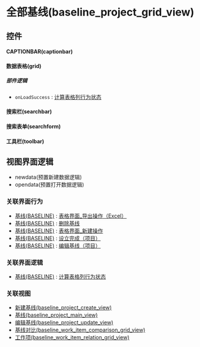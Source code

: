 # 全部基线(baseline_project_grid_view)  <!-- {docsify-ignore-all} -->



## 控件
#### CAPTIONBAR(captionbar)
#### 数据表格(grid)

##### 部件逻辑
* `onLoadSuccess` : [计算表格列行为状态](module/Base/baseline/uilogic/calc_column_action_state)
#### 搜索栏(searchbar)
#### 搜索表单(searchform)
#### 工具栏(toolbar)

## 视图界面逻辑
  * newdata(预置新建数据逻辑)
  * opendata(预置打开数据逻辑)


### 关联界面行为
  * [基线(BASELINE)](module/Base/baseline) : [表格界面_导出操作（Excel）](module/Base/baseline#界面行为)
  * [基线(BASELINE)](module/Base/baseline) : [删除基线](module/Base/baseline#界面行为)
  * [基线(BASELINE)](module/Base/baseline) : [表格界面_新建操作](module/Base/baseline#界面行为)
  * [基线(BASELINE)](module/Base/baseline) : [设立完成（项目）](module/Base/baseline#界面行为)
  * [基线(BASELINE)](module/Base/baseline) : [编辑基线（项目）](module/Base/baseline#界面行为)

### 关联界面逻辑
  * [基线(BASELINE)](module/Base/baseline) : [计算表格列行为状态](module/Base/baseline/uilogic/calc_column_action_state)

### 关联视图
  * [新建基线(baseline_project_create_view)](app/view/baseline_project_create_view)
  * [基线(baseline_project_main_view)](app/view/baseline_project_main_view)
  * [编辑基线(baseline_project_update_view)](app/view/baseline_project_update_view)
  * [基线对比(baseline_work_item_comparison_grid_view)](app/view/baseline_work_item_comparison_grid_view)
  * [工作项(baseline_work_item_relation_grid_view)](app/view/baseline_work_item_relation_grid_view)

<script>
 const { createApp } = Vue
  createApp({
    data() {
      return {

      }
    }
  }).use(ElementPlus).mount('#app')
</script>